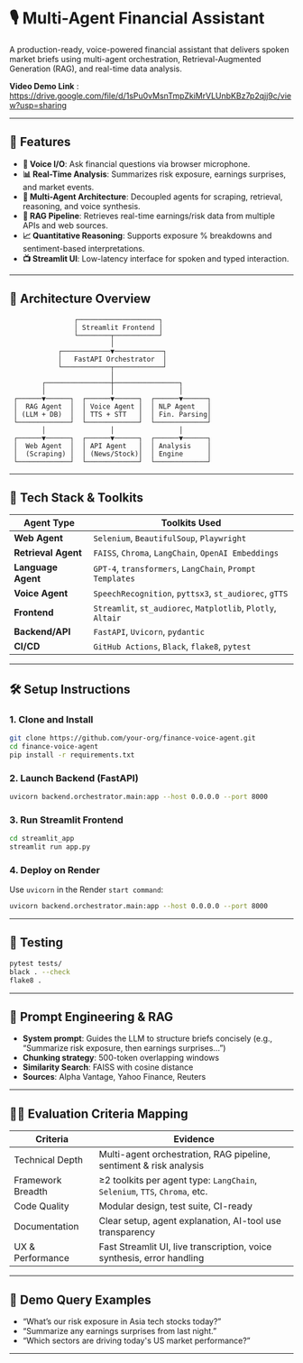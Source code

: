 # 🎙️ Multi-Agent Financial Assistant

A production-ready, voice-powered financial assistant that delivers spoken market briefs using multi-agent orchestration, Retrieval-Augmented Generation (RAG), and real-time data analysis.

**Video Demo Link** : https://drive.google.com/file/d/1sPu0vMsnTmpZkiMrVLUnbKBz7p2qjj9c/view?usp=sharing

---

## 🚀 Features

- **🎤 Voice I/O**: Ask financial questions via browser microphone.
- **📊 Real-Time Analysis**: Summarizes risk exposure, earnings surprises, and market events.
- **🧠 Multi-Agent Architecture**: Decoupled agents for scraping, retrieval, reasoning, and voice synthesis.
- **🧾 RAG Pipeline**: Retrieves real-time earnings/risk data from multiple APIs and web sources.
- **📈 Quantitative Reasoning**: Supports exposure % breakdowns and sentiment-based interpretations.
- **📺 Streamlit UI**: Low-latency interface for spoken and typed interaction.

---

## 🧠 Architecture Overview

```
                ┌────────────────────┐
                │ Streamlit Frontend │
                └────────┬───────────┘
                         │
            ┌────────────▼────────────┐
            │   FastAPI Orchestrator  │
            └────────────┬────────────┘
                         │
        ┌────────────────┼────────────────┐
        │                │                │
 ┌──────▼──────┐  ┌──────▼──────┐  ┌──────▼──────┐
 │  RAG Agent  │  │ Voice Agent │  │ NLP Agent   │
 │ (LLM + DB)  │  │ TTS + STT   │  │ Fin. Parsing│
 └─────────────┘  └─────────────┘  └─────────────┘
        │                │                │
 ┌──────▼──────┐  ┌──────▼──────┐  ┌──────▼──────┐
 │  Web Agent  │  │ API Agent   │  │ Analysis    │
 │  (Scraping) │  │ (News/Stock)│  │ Engine      │
 └─────────────┘  └─────────────┘  └─────────────┘
```

---

## 🧰 Tech Stack & Toolkits

| Agent Type        | Toolkits Used                                                                 |
|-------------------|-------------------------------------------------------------------------------|
| **Web Agent**     | `Selenium`, `BeautifulSoup`, `Playwright`                                     |
| **Retrieval Agent**| `FAISS`, `Chroma`, `LangChain`, `OpenAI Embeddings`                          |
| **Language Agent**| `GPT-4`, `transformers`, `LangChain`, `Prompt Templates`                      |
| **Voice Agent**   | `SpeechRecognition`, `pyttsx3`, `st_audiorec`, `gTTS`                         |
| **Frontend**      | `Streamlit`, `st_audiorec`, `Matplotlib`, `Plotly`, `Altair`                  |
| **Backend/API**   | `FastAPI`, `Uvicorn`, `pydantic`                                               |
| **CI/CD**         | `GitHub Actions`, `Black`, `flake8`, `pytest`                                 |

---


## 🛠️ Setup Instructions

### 1. Clone and Install
```bash
git clone https://github.com/your-org/finance-voice-agent.git
cd finance-voice-agent
pip install -r requirements.txt
```

### 2. Launch Backend (FastAPI)
```bash
uvicorn backend.orchestrator.main:app --host 0.0.0.0 --port 8000
```

### 3. Run Streamlit Frontend
```bash
cd streamlit_app
streamlit run app.py
```

### 4. Deploy on Render

Use `uvicorn` in the Render `start command`:
```bash
uvicorn backend.orchestrator.main:app --host 0.0.0.0 --port 8000
```

---

## 🧪 Testing

```bash
pytest tests/
black . --check
flake8 .
```

---

## 🧠 Prompt Engineering & RAG

- **System prompt**: Guides the LLM to structure briefs concisely (e.g., “Summarize risk exposure, then earnings surprises...”)
- **Chunking strategy**: 500-token overlapping windows
- **Similarity Search**: FAISS with cosine distance
- **Sources**: Alpha Vantage, Yahoo Finance, Reuters

---

## 🧑‍🔬 Evaluation Criteria Mapping

| Criteria             | Evidence                                                                      |
|----------------------|--------------------------------------------------------------------------------|
| Technical Depth       | Multi-agent orchestration, RAG pipeline, sentiment & risk analysis            |
| Framework Breadth     | ≥2 toolkits per agent type: `LangChain`, `Selenium`, `TTS`, `Chroma`, etc.    |
| Code Quality          | Modular design, test suite, CI-ready                                          |
| Documentation         | Clear setup, agent explanation, AI-tool use transparency                      |
| UX & Performance      | Fast Streamlit UI, live transcription, voice synthesis, error handling        |

---



## 📢 Demo Query Examples

- “What’s our risk exposure in Asia tech stocks today?”
- “Summarize any earnings surprises from last night.”
- “Which sectors are driving today's US market performance?”

---

